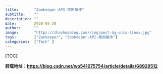 ```yaml
---
title:       "Zookeeper-API-常用操作"
subtitle:    ""
description: ""
date:        2020-05-20
author:      ""
image:       "https://zhaohuabing.com//img/post-bg-unix-linux.jpg"
tags:        ["Zookeeper", "Zookeeper-API-常用操作"]
categories:  ["Tech" ]
---
```


[TOC]

**转载地址：https://blog.csdn.net/wo541075754/article/details/68929512**

